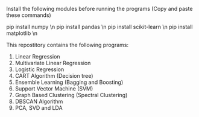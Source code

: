 Install the following modules before running the programs (Copy and paste these commands)

pip install numpy \n
pip install pandas \n
pip install scikit-learn \n
pip install matplotlib \n

This repostitory contains the following programs:

1. Linear Regression
2. Multivariate Linear Regression
3. Logistic Regression
4. CART Algorithm (Decision tree)
5. Ensemble Learning (Bagging and Boosting)
6. Support Vector Machine (SVM)
7. Graph Based Clustering (Spectral Clustering)
8. DBSCAN Algorithm
9. PCA, SVD and LDA
